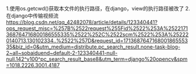 1.使用os.getcwd()获取本文件的执行路径，在django，view的执行路径被改了
2.在django中传输视频流 https://blog.csdn.net/qq_42482078/article/details/123340441?ops_request_misc=%257B%2522request%255Fid%2522%253A%2522171368764716800186555335%2522%252C%2522scm%2522%253A%252220140713.130102334..%2522%257D&request_id=171368764716800186555335&biz_id=0&utm_medium=distribute.pc_search_result.none-task-blog-2~all~sobaiduend~default-2-123340441-null-null.142^v100^pc_search_result_base8&utm_term=django%20opencv&spm=1018.2226.3001.4187
